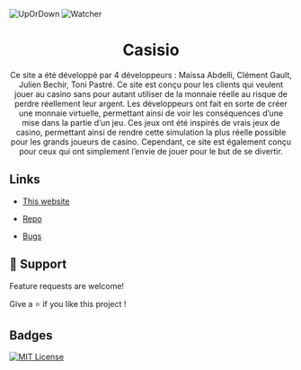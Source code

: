 ![UpOrDown](https://img.shields.io/website-up-down-green-red/http/casinosio.alwaysdata.net)
![Watcher](https://img.shields.io/github/watchers/Bouftout/casisio?style=social)
<h1 align="center">Casisio</h1>

<p align="center">Ce site a été développé par 4 développeurs : Maissa Abdelli, Clément Gault, Julien Bechir, Toni Pastré. Ce site est conçu pour les clients qui veulent jouer au casino
sans pour autant utiliser de la monnaie réelle au risque de perdre réellement leur argent. Les développeurs ont fait en sorte de créer une monnaie virtuelle, 
permettant ainsi de voir les conséquences d’une mise dans la partie d’un jeu. Ces jeux ont été inspirés de vrais jeux de casino, permettant ainsi de rendre cette 
simulation la plus réelle possible pour les grands joueurs de casino. Cependant, ce site est également conçu pour ceux qui ont simplement l’envie de jouer pour le 
but de se divertir.</p>

## Links

- [This website](https://casinosio.alwaysdata.net/)

- [Repo](https://github.com/Bouftout/casisio "Casisio Repo")

- [Bugs](Casisio "Issues Page")

## 🤝 Support

Feature requests are welcome!

Give a ⭐️ if you like this project ! 
## Badges  
[![MIT License](https://img.shields.io/badge/License-MIT-green.svg)](https://choosealicense.com/licenses/mit/)  
